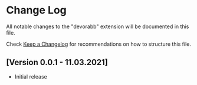 # Change Log

All notable changes to the "devorabb" extension will be documented in this file.

Check [Keep a Changelog](http://keepachangelog.com/) for recommendations on how to structure this file.

## [Version 0.0.1 - 11.03.2021]

- Initial release
